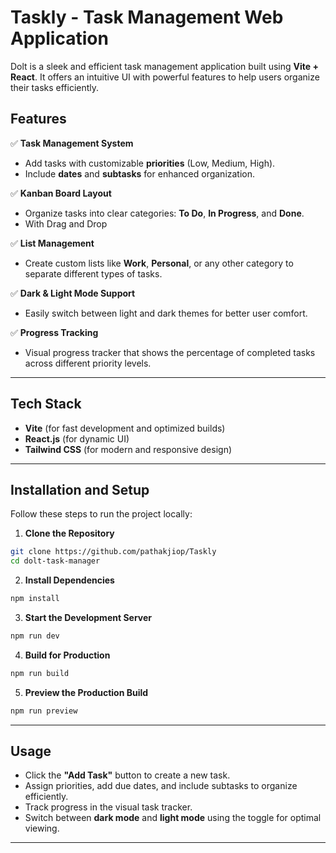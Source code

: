 # Taskly - Task Management Web Application

Dolt is a sleek and efficient task management application built using **Vite + React**. It offers an intuitive UI with powerful features to help users organize their tasks efficiently.

## Features

✅ **Task Management System**  
- Add tasks with customizable **priorities** (Low, Medium, High).  
- Include **dates** and **subtasks** for enhanced organization.  

✅ **Kanban Board Layout**  
- Organize tasks into clear categories: **To Do**, **In Progress**, and **Done**.
- With Drag and Drop

✅ **List Management**  
- Create custom lists like **Work**, **Personal**, or any other category to separate different types of tasks.  

✅ **Dark & Light Mode Support**  
- Easily switch between light and dark themes for better user comfort.  

✅ **Progress Tracking**  
- Visual progress tracker that shows the percentage of completed tasks across different priority levels.  

---

## Tech Stack
- **Vite** (for fast development and optimized builds)  
- **React.js** (for dynamic UI)  
- **Tailwind CSS** (for modern and responsive design)  

---

## Installation and Setup
Follow these steps to run the project locally:

1. **Clone the Repository**
```bash
git clone https://github.com/pathakjiop/Taskly
cd dolt-task-manager
```

2. **Install Dependencies**
```bash
npm install
```

3. **Start the Development Server**
```bash
npm run dev
```

4. **Build for Production**
```bash
npm run build
```

5. **Preview the Production Build**
```bash
npm run preview
```

---

## Usage
- Click the **"Add Task"** button to create a new task.
- Assign priorities, add due dates, and include subtasks to organize efficiently.
- Track progress in the visual task tracker.
- Switch between **dark mode** and **light mode** using the toggle for optimal viewing.

---


